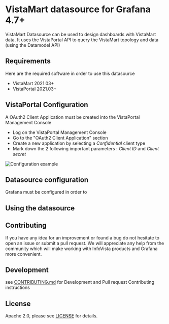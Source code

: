 # VistaMart datasource for Grafana 4.7+

VistaMart Datasource can be used to design dashboards with VistaMart data. It uses the VistaPortal API to query the VistaMart topology and data (using the Datamodel API)

## Requirements
Here are the required software in order to use this datasource
- VistaMart 2021.03+
- VistaPortal 2021.03+

## VistaPortal Configuration
A OAuth2 Client Application must be created into the VistaPortal Management Console
- Log on the VistaPortal Management Console
- Go to the "OAuth2 Client Application" section
- Create a new application by selecting a *Confidential* client type
- Mark down the 2 following important parameters : *Client ID* and *Client secret*

![Configuration example](https://github.com/infovista/vistamart-datasource/raw/master/src/images/vportal.png) 

## Datasource configuration
Grafana must be configured in order to 


## Using the datasource



## Contributing

If you have any idea for an improvement or found a bug do not hesitate to open an issue or submit a pull request.
We will appreciate any help from the community which will make working with InfoVista products and Grafana more convenient.


## Development 

see [CONTRIBUTING.md](CONTRIBUTING.md) for Development and Pull request Contributing instructions 
   
## License
Apache 2.0, please see [LICENSE](https://github.com/infovista/vistamart-datasource/blob/master/LICENSE) for details.
